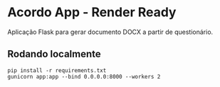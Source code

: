 # Acordo App - Render Ready

Aplicação Flask para gerar documento DOCX a partir de questionário.

## Rodando localmente
```
pip install -r requirements.txt
gunicorn app:app --bind 0.0.0.0:8000 --workers 2
```
